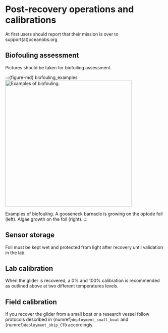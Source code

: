 # Post-recovery operations and calibrations

At first users should report that their mission is over to support(at)oceanobs.org

## Biofouling assessment
Pictures should be taken for biofuiling assessment. 

:::{figure-md} biofouling_examples
<img src="/images/biofouling_combined_Mario_Mueller.jpg" alt="Examples of biofouling. " class="bg-primary mb-1" width="400px">

Examples of biofouling. A gooseneck barnacle is growing on the optode foil (left). Algae growth on the foil (right).
:::

## Sensor storage
Foil must be kept wet and protected from light after recovery until validation in the lab.

## Lab calibration
When the glider is recovered, a 0% and 100% calibration is recommended as outlined above at two different temperatures levels.

## Field calibration
If you recover the glider from a small boat or a research vessel follow protocols described in {numref}`deployment_small_boat` and {numref}`deployment_ship_CTD` accordingly.
